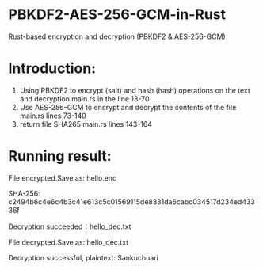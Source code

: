 # PBKDF2-AES-256-GCM-in-Rust
Rust-based encryption and decryption (PBKDF2 &amp; AES-256-GCM)
# Introduction: 
1. Using PBKDF2 to encrypt (salt) and hash (hash) operations on the text and decryption main.rs in the line 13-70
2. Use AES-256-GCM to encrypt and decrypt the contents of the file main.rs lines 73-140
3. return file SHA265 main.rs lines 143-164
# Running result:
File encrypted.Save as: hello.enc

SHA-256: c2494b6c4e6c4b3c41e613c5c01569115de8331da6cabc034517d234ed43336f

Decryption succeeded：hello_dec.txt

File decrypted.Save as: hello_dec.txt

Decryption successful, plaintext: Sankuchuari
